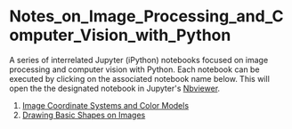 # Notes_on_Image_Processing_and_Computer_Vision_with_Python

A series of interrelated Jupyter (iPython) notebooks focused on image processing and computer vision with Python. Each notebook can be executed by clicking on the associated notebook name below. This will open the the designated notebook in Jupyter's <a href="nbviewer.jupyter.org">Nbviewer</a>.

<ol>
  <li> <a href= "https://nbviewer.jupyter.org/github/daveking63/Notes_on_Image_Processing_and_Computer_Vision/blob/main/Image_Coordinate_Systems_and_Color_Models/images/notes_for_image_processing_coordinates_colors_git_version.ipynb">Image Coordinate Systems and Color Models</a>
  </li>
  <li>
    <a href="https://nbviewer.jupyter.org/github/daveking63/Notes_on_Image_Processing_and_Computer_Vision/blob/main/Drawing_Shapes_on_Images/notes_for_image_processing_drawing_basic_shapes_git_version.ipynb">Drawing Basic Shapes on Images</a>
  </li>
</ol>
